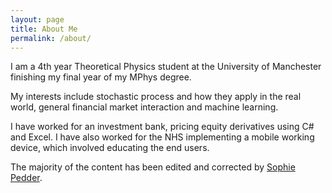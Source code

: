 ```yaml
---
layout: page
title: About Me
permalink: /about/
---
```


I am a 4th year Theoretical Physics student at the University of Manchester finishing my final year of my MPhys degree. 

My interests include stochastic process and how they apply in the real world, general financial market interaction and machine learning. 

I have worked for an investment bank, pricing equity derivatives using C# and Excel. I have also worked for the NHS implementing a mobile working device, which involved educating the end users. 


The majority of the content has been edited and corrected by [Sophie Pedder](https://www.twitter.com/star_girlsophie).
